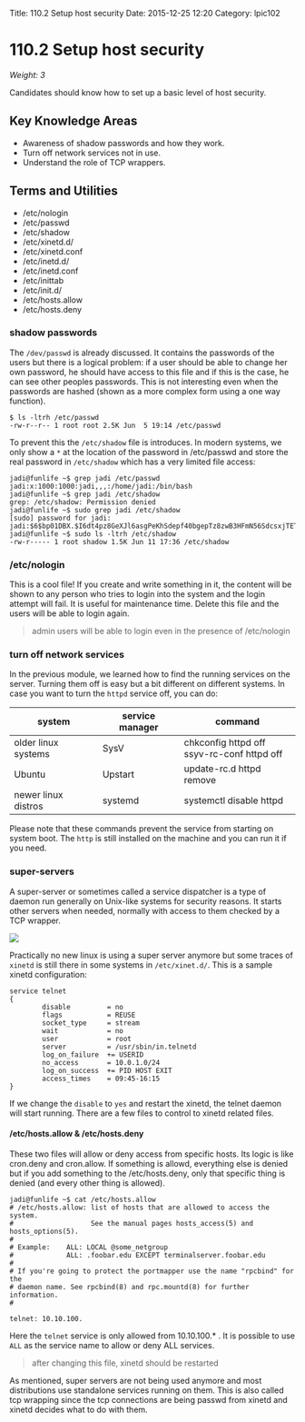 Title: 110.2 Setup host security
Date: 2015-12-25 12:20
Category: lpic102


# 110.2 Setup host security
*Weight: 3*

Candidates should know how to set up a basic level of host security.

## Key Knowledge Areas
- Awareness of shadow passwords and how they work.
- Turn off network services not in use.
- Understand the role of TCP wrappers.

## Terms and Utilities
- /etc/nologin
- /etc/passwd
- /etc/shadow
- /etc/xinetd.d/
- /etc/xinetd.conf
- /etc/inetd.d/
- /etc/inetd.conf
- /etc/inittab
- /etc/init.d/
- /etc/hosts.allow
- /etc/hosts.deny

### shadow passwords
The `/dev/passwd` is already discussed. It contains the passwords of the users but there is a logical problem: if a user should be able to change her own password, he should have access to this file and if this is the case, he can see other peoples passwords. This is not interesting even when the passwords are hashed (shown as a more complex form using a one way function).

````
$ ls -ltrh /etc/passwd
-rw-r--r-- 1 root root 2.5K Jun  5 19:14 /etc/passwd
````

To prevent this the `/etc/shadow` file is introduces. In modern systems, we only show a `*` at the location of the password in /etc/passwd and store the real password in `/etc/shadow` which has a very limited file access:

````
jadi@funlife ~$ grep jadi /etc/passwd
jadi:x:1000:1000:jadi,,,:/home/jadi:/bin/bash
jadi@funlife ~$ grep jadi /etc/shadow
grep: /etc/shadow: Permission denied
jadi@funlife ~$ sudo grep jadi /etc/shadow
[sudo] password for jadi:
jadi:$6$bp01DBX.$I6dt4pz8GeXJl6asgPeKhSdepf40bgepTz8zwB3HFmN56SdcsxjTETdZAmRt17biwMYOI7SoGFOXssHqeNFgw/:16963:0:99999:7:::
jadi@funlife ~$ sudo ls -ltrh /etc/shadow
-rw-r----- 1 root shadow 1.5K Jun 11 17:36 /etc/shadow
````

### /etc/nologin
This is a cool file! If you create and write something in it, the content will be shown to any person who tries to login into the system and the login attempt will fail. It is useful for maintenance time. Delete this file and the users will be able to login again.

> admin users will be able to login even in the presence of /etc/nologin

### turn off network services
In the previous module, we learned how to find the running services on the server. Turning them off is easy but a bit different on different systems. In case you want to turn the `httpd` service off, you can do:

|system|service manager|command|
|-|-|-|
|older linux systems|SysV|chkconfig httpd off<br>ssyv-rc-conf httpd off|
|Ubuntu|Upstart|update-rc.d httpd remove|
|newer linux distros|systemd|systemctl disable httpd|   

Please note that these commands prevent the service from starting on system boot. The `http` is still installed on the machine and you can run it if you need.

### super-servers

A super-server or sometimes called a service dispatcher is a type of daemon run generally on Unix-like systems for security reasons. It starts other servers when needed, normally with access to them checked by a TCP wrapper.

<img src="https://upload.wikimedia.org/wikipedia/commons/thumb/9/9c/Super-server.png/420px-Super-server.png">

Practically no new linux is using a super server anymore but some traces of `xinetd` is still there in some systems in `/etc/xinet.d/`. This is a sample xinetd configuration:

````
service telnet
{
        disable         = no
        flags           = REUSE
        socket_type     = stream
        wait            = no
        user            = root
        server          = /usr/sbin/in.telnetd
        log_on_failure  += USERID
        no_access       = 10.0.1.0/24
        log_on_success  += PID HOST EXIT
        access_times    = 09:45-16:15
}
````

If we change the `disable` to `yes` and restart the xinetd, the telnet daemon will start running. There are a few files to control to xinetd related files.

#### /etc/hosts.allow & /etc/hosts.deny
These two files will allow or deny access from specific hosts. Its logic is like cron.deny and cron.allow. If something is allowd, everything else is denied but if you add something to the /etc/hosts.deny, only that specific thing is denied (and every other thing is allowed).

````
jadi@funlife ~$ cat /etc/hosts.allow
# /etc/hosts.allow: list of hosts that are allowed to access the system.
#                   See the manual pages hosts_access(5) and hosts_options(5).
#
# Example:    ALL: LOCAL @some_netgroup
#             ALL: .foobar.edu EXCEPT terminalserver.foobar.edu
#
# If you're going to protect the portmapper use the name "rpcbind" for the
# daemon name. See rpcbind(8) and rpc.mountd(8) for further information.
#

telnet: 10.10.100.
````

Here the `telnet` service is only allowed from 10.10.100.* . It is possible to use `ALL` as the service name to allow or deny ALL services.

> after changing this file, xinetd should be restarted

As mentioned, super servers are not being used anymore and most distributions use standalone services running on them.  This is also called tcp wrapping since the tcp connections are being passwd from xinetd and xinetd decides what to do with them.
